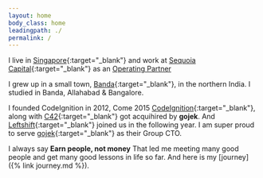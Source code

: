 ```yaml
---
layout: home
body_class: home
leadingpath: ./
permalink: /
---
```


I live in [Singapore](https://en.wikipedia.org/wiki/Singapore){:target="_blank"} and work at [Sequoia Capital](https://www.sequoiacap.com/india){:target="_blank"} as an [Operating Partner](https://en.wikipedia.org/wiki/Operating_partner)

I grew up in a small town, [Banda](https://en.wikipedia.org/wiki/Banda,_Uttar_Pradesh){:target="_blank"}, in the northern India. I studied in Banda, Allahabad & Bangalore. 

I founded CodeIgnition in 2012, Come 2015 [CodeIgnition](https://twitter.com/codeignition){:target="_blank"}, along with [C42](https://twitter.com/c42engineering){:target="_blank"} got acquihired by **gojek**. And [Leftshift](https://twitter.com/leftshifters){:target="_blank"} joined us in the following year. I am super proud to serve [gojek](https://gojek.com){:target="_blank"} as their Group CTO.

I always say **Earn people, not money** That led me meeting many good people and get many good lessons in life so far. And here is my [journey]({% link journey.md %}).
